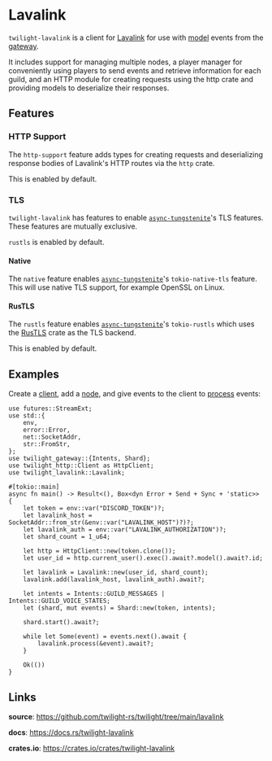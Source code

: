 # Lavalink

`twilight-lavalink` is a client for [Lavalink] for use with [model] events from
the [gateway].

It includes support for managing multiple nodes, a player manager for
conveniently using players to send events and retrieve information for each
guild, and an HTTP module for creating requests using the http crate and
providing models to deserialize their responses.

## Features

### HTTP Support

The `http-support` feature adds types for creating requests and deserializing
response bodies of Lavalink's HTTP routes via the `http` crate.

This is enabled by default.

### TLS

`twilight-lavalink` has features to enable [`async-tungstenite`]'s TLS features.
These features are mutually exclusive.

`rustls` is enabled by default.

#### Native

The `native` feature enables [`async-tungstenite`]'s `tokio-native-tls` feature.
This will use native TLS support, for example OpenSSL on Linux.

#### RusTLS

The `rustls` feature enables [`async-tungstenite`]'s `tokio-rustls` which uses
the [RusTLS] crate as the TLS backend.

This is enabled by default.

## Examples

Create a [client], add a [node], and give events to the client to [process]
events:

```rust,no_run
use futures::StreamExt;
use std::{
    env,
    error::Error,
    net::SocketAddr,
    str::FromStr,
};
use twilight_gateway::{Intents, Shard};
use twilight_http::Client as HttpClient;
use twilight_lavalink::Lavalink;

#[tokio::main]
async fn main() -> Result<(), Box<dyn Error + Send + Sync + 'static>> {
    let token = env::var("DISCORD_TOKEN")?;
    let lavalink_host = SocketAddr::from_str(&env::var("LAVALINK_HOST")?)?;
    let lavalink_auth = env::var("LAVALINK_AUTHORIZATION")?;
    let shard_count = 1_u64;

    let http = HttpClient::new(token.clone());
    let user_id = http.current_user().exec().await?.model().await?.id;

    let lavalink = Lavalink::new(user_id, shard_count);
    lavalink.add(lavalink_host, lavalink_auth).await?;

    let intents = Intents::GUILD_MESSAGES | Intents::GUILD_VOICE_STATES;
    let (shard, mut events) = Shard::new(token, intents);

    shard.start().await?;

    while let Some(event) = events.next().await {
        lavalink.process(&event).await?;
    }

    Ok(())
}
```

## Links

**source**: <https://github.com/twilight-rs/twilight/tree/main/lavalink>

**docs**: <https://docs.rs/twilight-lavalink>

**crates.io**: <https://crates.io/crates/twilight-lavalink>

[RusTLS]: https://crates.io/crates/rustls
[Lavalink]: https://github.com/freyacodes/Lavalink
[client]: https://twilight-rs.github.io/twilight/twilight_lavalink/client/struct.Lavalink.html
[gateway]: ../section_3_gateway.html
[model]: ../section_1_model.html
[node]: https://twilight-rs.github.io/twilight/twilight_lavalink/node/struct.Node.html
[process]: https://twilight-rs.github.io/twilight/twilight_lavalink/client/struct.Lavalink.html#method.process
[`async-tungstenite`]: https://crates.io/crates/async-tungstenite
